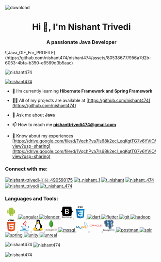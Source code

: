 
![download](https://github.com/nishant474/nishant474/assets/80538677/f00db519-fbd6-4e31-a5e6-bdd5ccd8e489)
<h1 align="center">Hi 👋, I'm Nishant Trivedi</h1>
<h3 align="center">A passionate Java Developer</h3>
![Java_GIF_For_PROFILE](https://github.com/nishant474/nishant474/assets/80538677/956a7d2b-6053-4bfa-b350-e6569d3b5aac)

<p align="left"> <img src="https://komarev.com/ghpvc/?username=nishant474&label=Profile%20views&color=0e75b6&style=flat" alt="nishant474" /> </p>

<p align="left"> <a href="https://github.com/ryo-ma/github-profile-trophy"><img src="https://github-profile-trophy.vercel.app/?username=nishant474" alt="nishant474" /></a> </p>

- 🌱 I’m currently learning **Hibernate Framework and Spring Framework**

- 👨‍💻 All of my projects are available at [https://github.com/nishant474](https://github.com/nishant474)

- 💬 Ask me about **Java**

- 📫 How to reach me **nishanttrivedi474@gmail.com**

- 📄 Know about my experiences [https://drive.google.com/file/d/1VqchPva7Is68k2ecl_eqKgtTG7v6YViO/view?usp=sharing](https://drive.google.com/file/d/1VqchPva7Is68k2ecl_eqKgtTG7v6YViO/view?usp=sharing)

<h3 align="left">Connect with me:</h3>
<p align="left">
<a href="https://linkedin.com/in/nishant-trivedi-🇮🇳-490590175" target="blank"><img align="center" src="https://raw.githubusercontent.com/rahuldkjain/github-profile-readme-generator/master/src/images/icons/Social/linked-in-alt.svg" alt="nishant-trivedi-🇮🇳-490590175" height="30" width="40" /></a>
<a href="https://instagram.com/t_nishant_1" target="blank"><img align="center" src="https://raw.githubusercontent.com/rahuldkjain/github-profile-readme-generator/master/src/images/icons/Social/instagram.svg" alt="t_nishant_1" height="30" width="40" /></a>
<a href="https://www.codechef.com/users/t_nishant" target="blank"><img align="center" src="https://cdn.jsdelivr.net/npm/simple-icons@3.1.0/icons/codechef.svg" alt="t_nishant" height="30" width="40" /></a>
<a href="https://codeforces.com/profile/nishant_474" target="blank"><img align="center" src="https://raw.githubusercontent.com/rahuldkjain/github-profile-readme-generator/master/src/images/icons/Social/codeforces.svg" alt="nishant_474" height="30" width="40" /></a>
<a href="https://www.leetcode.com/nishant_trivedi" target="blank"><img align="center" src="https://raw.githubusercontent.com/rahuldkjain/github-profile-readme-generator/master/src/images/icons/Social/leet-code.svg" alt="nishant_trivedi" height="30" width="40" /></a>
<a href="https://auth.geeksforgeeks.org/user/t_nishant_474" target="blank"><img align="center" src="https://raw.githubusercontent.com/rahuldkjain/github-profile-readme-generator/master/src/images/icons/Social/geeks-for-geeks.svg" alt="t_nishant_474" height="30" width="40" /></a>
</p>

<h3 align="left">Languages and Tools:</h3>
<p align="left"> <a href="https://developer.android.com" target="_blank" rel="noreferrer"> <img src="https://raw.githubusercontent.com/devicons/devicon/master/icons/android/android-original-wordmark.svg" alt="android" width="40" height="40"/> </a> <a href="https://angular.io" target="_blank" rel="noreferrer"> <img src="https://angular.io/assets/images/logos/angular/angular.svg" alt="angular" width="40" height="40"/> </a> <a href="https://www.blender.org/" target="_blank" rel="noreferrer"> <img src="https://download.blender.org/branding/community/blender_community_badge_white.svg" alt="blender" width="40" height="40"/> </a> <a href="https://getbootstrap.com" target="_blank" rel="noreferrer"> <img src="https://raw.githubusercontent.com/devicons/devicon/master/icons/bootstrap/bootstrap-plain-wordmark.svg" alt="bootstrap" width="40" height="40"/> </a> <a href="https://www.w3schools.com/css/" target="_blank" rel="noreferrer"> <img src="https://raw.githubusercontent.com/devicons/devicon/master/icons/css3/css3-original-wordmark.svg" alt="css3" width="40" height="40"/> </a> <a href="https://dart.dev" target="_blank" rel="noreferrer"> <img src="https://www.vectorlogo.zone/logos/dartlang/dartlang-icon.svg" alt="dart" width="40" height="40"/> </a> <a href="https://flutter.dev" target="_blank" rel="noreferrer"> <img src="https://www.vectorlogo.zone/logos/flutterio/flutterio-icon.svg" alt="flutter" width="40" height="40"/> </a> <a href="https://git-scm.com/" target="_blank" rel="noreferrer"> <img src="https://www.vectorlogo.zone/logos/git-scm/git-scm-icon.svg" alt="git" width="40" height="40"/> </a> <a href="https://hadoop.apache.org/" target="_blank" rel="noreferrer"> <img src="https://www.vectorlogo.zone/logos/apache_hadoop/apache_hadoop-icon.svg" alt="hadoop" width="40" height="40"/> </a> <a href="https://www.w3.org/html/" target="_blank" rel="noreferrer"> <img src="https://raw.githubusercontent.com/devicons/devicon/master/icons/html5/html5-original-wordmark.svg" alt="html5" width="40" height="40"/> </a> <a href="https://www.java.com" target="_blank" rel="noreferrer"> <img src="https://raw.githubusercontent.com/devicons/devicon/master/icons/java/java-original.svg" alt="java" width="40" height="40"/> </a> <a href="https://www.linux.org/" target="_blank" rel="noreferrer"> <img src="https://raw.githubusercontent.com/devicons/devicon/master/icons/linux/linux-original.svg" alt="linux" width="40" height="40"/> </a> <a href="https://www.mongodb.com/" target="_blank" rel="noreferrer"> <img src="https://raw.githubusercontent.com/devicons/devicon/master/icons/mongodb/mongodb-original-wordmark.svg" alt="mongodb" width="40" height="40"/> </a> <a href="https://www.microsoft.com/en-us/sql-server" target="_blank" rel="noreferrer"> <img src="https://www.svgrepo.com/show/303229/microsoft-sql-server-logo.svg" alt="mssql" width="40" height="40"/> </a> <a href="https://www.mysql.com/" target="_blank" rel="noreferrer"> <img src="https://raw.githubusercontent.com/devicons/devicon/master/icons/mysql/mysql-original-wordmark.svg" alt="mysql" width="40" height="40"/> </a> <a href="https://www.oracle.com/" target="_blank" rel="noreferrer"> <img src="https://raw.githubusercontent.com/devicons/devicon/master/icons/oracle/oracle-original.svg" alt="oracle" width="40" height="40"/> </a> <a href="https://www.postgresql.org" target="_blank" rel="noreferrer"> <img src="https://raw.githubusercontent.com/devicons/devicon/master/icons/postgresql/postgresql-original-wordmark.svg" alt="postgresql" width="40" height="40"/> </a> <a href="https://postman.com" target="_blank" rel="noreferrer"> <img src="https://www.vectorlogo.zone/logos/getpostman/getpostman-icon.svg" alt="postman" width="40" height="40"/> </a> <a href="https://lucene.apache.org/solr/" target="_blank" rel="noreferrer"> <img src="https://www.vectorlogo.zone/logos/apache_solr/apache_solr-icon.svg" alt="solr" width="40" height="40"/> </a> <a href="https://spring.io/" target="_blank" rel="noreferrer"> <img src="https://www.vectorlogo.zone/logos/springio/springio-icon.svg" alt="spring" width="40" height="40"/> </a> <a href="https://unity.com/" target="_blank" rel="noreferrer"> <img src="https://www.vectorlogo.zone/logos/unity3d/unity3d-icon.svg" alt="unity" width="40" height="40"/> </a> <a href="https://unrealengine.com/" target="_blank" rel="noreferrer"> <img src="https://raw.githubusercontent.com/kenangundogan/fontisto/036b7eca71aab1bef8e6a0518f7329f13ed62f6b/icons/svg/brand/unreal-engine.svg" alt="unreal" width="40" height="40"/> </a> </p>

<p><img align="left" src="https://github-readme-stats.vercel.app/api/top-langs?username=nishant474&show_icons=true&locale=en&layout=compact" alt="nishant474" /></p>

<p>&nbsp;<img align="center" src="https://github-readme-stats.vercel.app/api?username=nishant474&show_icons=true&locale=en" alt="nishant474" /></p>

<p><img align="center" src="https://github-readme-streak-stats.herokuapp.com/?user=nishant474&" alt="nishant474" /></p>
